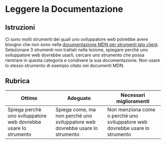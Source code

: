 # Leggere la Documentazione

## Istruzioni

Ci sono molti strumenti dei quali uno sviluppatore web potrebbe avere bisogno che non sono nella [documentazione MDN per strumenti lato client](https://developer.mozilla.org/docs/Learn/Tools_and_testing/Understanding_client-side_tools/Overview). Selezionare 3 strumenti non trattati nella lezione, spiegare perchè uno sviluppatore web dovrebbe usarli, cercare uno strumento che possa rientrare in questa categoria e condivere la sua documentazione. Non usare lo stesso strumento di esempio citato nei documenti MDN.

## Rubrica

Ottimo | Adeguato | Necessari miglioramenti
--- | --- | -- |
|Spiega perchè uno sviluppatore web dovrebbe usare lo strumento| Spiega come, ma non perchè uno sviluppatore web dovrebbe usare lo strumento| Non menziona come o perchè uno sviluppatore web dovrebbe usare lo strumento  |